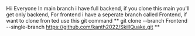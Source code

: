 Hii Everyone In main branch i have full backend, if you clone this main you'll get only backend, For frontend i have a seperate branch called Frontend, if want to clone fron
ted use this git command 
** git clone --branch Frontend --single-branch https://github.com/kanth2022/SkillQuake.git <Folder-name> **

